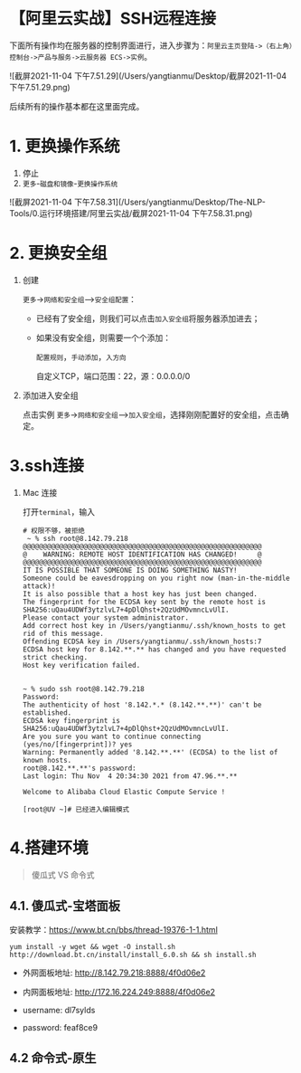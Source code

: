 # 【阿里云实战】SSH远程连接

下面所有操作均在服务器的控制界面进行，进入步骤为：`阿里云主页登陆->（右上角）控制台->产品与服务->云服务器 ECS->实例`。

![截屏2021-11-04 下午7.51.29](/Users/yangtianmu/Desktop/截屏2021-11-04 下午7.51.29.png)

后续所有的操作基本都在这里面完成。

# 1. 更换操作系统

1.   停止
2.   `更多`-`磁盘和镜像`-`更换操作系统`

![截屏2021-11-04 下午7.58.31](/Users/yangtianmu/Desktop/The-NLP-Tools/0.运行环境搭建/阿里云实战/截屏2021-11-04 下午7.58.31.png)

# 2. 更换安全组

1.   创建

     `更多`->`网络和安全组`-->`安全组配置`：

     -   已经有了安全组，则我们可以点击`加入安全组`将服务器添加进去；

     -   如果没有安全组，则需要一个个添加：

         `配置规则`，`手动添加`，`入方向`

         自定义TCP，端口范围：22，源：0.0.0.0/0

2.   添加进入安全组

     点击实例		`更多`->`网络和安全组`-->`加入安全组`，选择刚刚配置好的安全组，点击确定。



# 3.ssh连接

1.   Mac 连接

     打开`terminal`，输入

     ```shell
     # 权限不够，被拒绝
      ~ % ssh root@8.142.79.218
     @@@@@@@@@@@@@@@@@@@@@@@@@@@@@@@@@@@@@@@@@@@@@@@@@@@@@@@@@@@
     @    WARNING: REMOTE HOST IDENTIFICATION HAS CHANGED!     @
     @@@@@@@@@@@@@@@@@@@@@@@@@@@@@@@@@@@@@@@@@@@@@@@@@@@@@@@@@@@
     IT IS POSSIBLE THAT SOMEONE IS DOING SOMETHING NASTY!
     Someone could be eavesdropping on you right now (man-in-the-middle attack)!
     It is also possible that a host key has just been changed.
     The fingerprint for the ECDSA key sent by the remote host is
     SHA256:uQau4UDWf3ytzlvL7+4pDlQhst+2QzUdMOvmncLvUlI.
     Please contact your system administrator.
     Add correct host key in /Users/yangtianmu/.ssh/known_hosts to get rid of this message.
     Offending ECDSA key in /Users/yangtianmu/.ssh/known_hosts:7
     ECDSA host key for 8.142.**.** has changed and you have requested strict checking.
     Host key verification failed.
     
     
     ~ % sudo ssh root@8.142.79.218
     Password:
     The authenticity of host '8.142.*.* (8.142.**.**)' can't be established.
     ECDSA key fingerprint is SHA256:uQau4UDWf3ytzlvL7+4pDlQhst+2QzUdMOvmncLvUlI.
     Are you sure you want to continue connecting (yes/no/[fingerprint])? yes
     Warning: Permanently added '8.142.**.**' (ECDSA) to the list of known hosts.
     root@8.142.**.**'s password: 
     Last login: Thu Nov  4 20:34:30 2021 from 47.96.**.**
     
     Welcome to Alibaba Cloud Elastic Compute Service !
     
     [root@UV ~]# 已经进入编辑模式
     
     ```

     

# 4.搭建环境

>   傻瓜式 VS 命令式

## 4.1. 傻瓜式-宝塔面板

安装教学：https://www.bt.cn/bbs/thread-19376-1-1.html

```shell
yum install -y wget && wget -O install.sh http://download.bt.cn/install/install_6.0.sh && sh install.sh
```

-   外网面板地址: http://8.142.79.218:8888/4f0d06e2

-   内网面板地址: http://172.16.224.249:8888/4f0d06e2

-   username: dl7sylds

-   password: feaf8ce9

    

## 4.2 命令式-原生